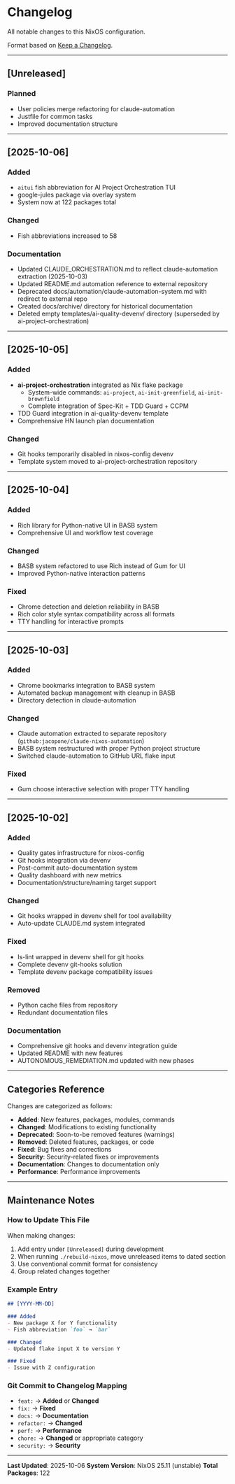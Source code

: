 # Changelog

All notable changes to this NixOS configuration.

Format based on [Keep a Changelog](https://keepachangelog.com/en/1.0.0/).

---

## [Unreleased]

### Planned
- User policies merge refactoring for claude-automation
- Justfile for common tasks
- Improved documentation structure

---

## [2025-10-06]

### Added
- `aitui` fish abbreviation for AI Project Orchestration TUI
- google-jules package via overlay system
- System now at 122 packages total

### Changed
- Fish abbreviations increased to 58

### Documentation
- Updated CLAUDE_ORCHESTRATION.md to reflect claude-automation extraction (2025-10-03)
- Updated README.md automation reference to external repository
- Deprecated docs/automation/claude-automation-system.md with redirect to external repo
- Created docs/archive/ directory for historical documentation
- Deleted empty templates/ai-quality-devenv/ directory (superseded by ai-project-orchestration)

---

## [2025-10-05]

### Added
- **ai-project-orchestration** integrated as Nix flake package
  - System-wide commands: `ai-project`, `ai-init-greenfield`, `ai-init-brownfield`
  - Complete integration of Spec-Kit + TDD Guard + CCPM
- TDD Guard integration in ai-quality-devenv template
- Comprehensive HN launch plan documentation

### Changed
- Git hooks temporarily disabled in nixos-config devenv
- Template system moved to ai-project-orchestration repository

---

## [2025-10-04]

### Added
- Rich library for Python-native UI in BASB system
- Comprehensive UI and workflow test coverage

### Changed
- BASB system refactored to use Rich instead of Gum for UI
- Improved Python-native interaction patterns

### Fixed
- Chrome detection and deletion reliability in BASB
- Rich color style syntax compatibility across all formats
- TTY handling for interactive prompts

---

## [2025-10-03]

### Added
- Chrome bookmarks integration to BASB system
- Automated backup management with cleanup in BASB
- Directory detection in claude-automation

### Changed
- Claude automation extracted to separate repository (`github:jacopone/claude-nixos-automation`)
- BASB system restructured with proper Python project structure
- Switched claude-automation to GitHub URL flake input

### Fixed
- Gum choose interactive selection with proper TTY handling

---

## [2025-10-02]

### Added
- Quality gates infrastructure for nixos-config
- Git hooks integration via devenv
- Post-commit auto-documentation system
- Quality dashboard with new metrics
- Documentation/structure/naming target support

### Changed
- Git hooks wrapped in devenv shell for tool availability
- Auto-update CLAUDE.md system integrated

### Fixed
- ls-lint wrapped in devenv shell for git hooks
- Complete devenv git-hooks solution
- Template devenv package compatibility issues

### Removed
- Python cache files from repository
- Redundant documentation files

### Documentation
- Comprehensive git hooks and devenv integration guide
- Updated README with new features
- AUTONOMOUS_REMEDIATION.md updated with new phases

---

## Categories Reference

Changes are categorized as follows:

- **Added**: New features, packages, modules, commands
- **Changed**: Modifications to existing functionality
- **Deprecated**: Soon-to-be removed features (warnings)
- **Removed**: Deleted features, packages, or code
- **Fixed**: Bug fixes and corrections
- **Security**: Security-related fixes or improvements
- **Documentation**: Changes to documentation only
- **Performance**: Performance improvements

---

## Maintenance Notes

### How to Update This File

When making changes:

1. Add entry under `[Unreleased]` during development
2. When running `./rebuild-nixos`, move unreleased items to dated section
3. Use conventional commit format for consistency
4. Group related changes together

### Example Entry

```markdown
## [YYYY-MM-DD]

### Added
- New package X for Y functionality
- Fish abbreviation `foo` → `bar`

### Changed
- Updated flake input X to version Y

### Fixed
- Issue with Z configuration
```

### Git Commit to Changelog Mapping

- `feat:` → **Added** or **Changed**
- `fix:` → **Fixed**
- `docs:` → **Documentation**
- `refactor:` → **Changed**
- `perf:` → **Performance**
- `chore:` → **Changed** or appropriate category
- `security:` → **Security**

---

**Last Updated**: 2025-10-06
**System Version**: NixOS 25.11 (unstable)
**Total Packages**: 122
